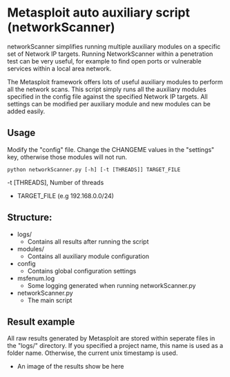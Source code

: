 # Metasploit auto auxiliary script (networkScanner)

networkScanner simplifies running multiple auxiliary modules on a specific set of Network IP targets. Running NetworkScanner within a penetration test can be very useful, for example to find open ports or vulnerable services within a local area network. 

The Metasploit framework offers lots of useful auxiliary modules to perform all the network scans. This script simply runs all the auxiliary modules specified in the config file against the specified Network IP targets. All settings can be modified per auxiliary module and new modules can be added easily.


## Usage

Modify the "config" file. Change the CHANGEME values in the "settings" key, otherwise those modules will not run.

``python networkScanner.py [-h] [-t [THREADS]] TARGET_FILE``

  -t [THREADS], Number of threads
  - TARGET_FILE (e.g 192.168.0.0/24)
  

## Structure:
* logs/
  * Contains all results after running the script
* modules/
  * Contains all auxiliary module configuration
* config
  * Contains global configuration settings
* msfenum.log
  * Some logging generated when running networkScanner.py
* networkScanner.py
  * The main script

## Result example

All raw results generated by Metasploit are stored within seperate files in the "logs/" directory. If you specified a project name, this name is used as a folder name. Otherwise, the current unix timestamp is used. 

* An image of the results show be here